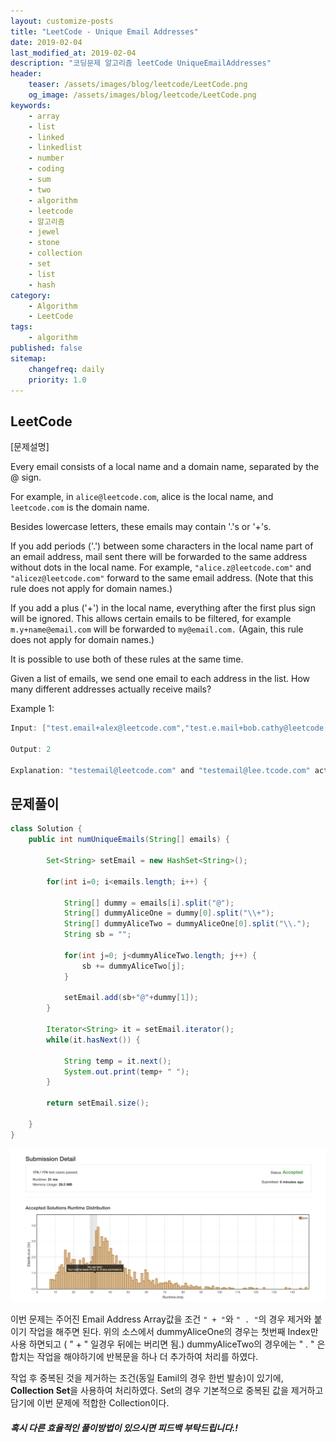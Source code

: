 ```yaml
---
layout: customize-posts
title: "LeetCode - Unique Email Addresses"
date: 2019-02-04
last_modified_at: 2019-02-04
description: "코딩문제 알고리즘 leetCode UniqueEmailAddresses"
header:
    teaser: /assets/images/blog/leetcode/LeetCode.png
    og_image: /assets/images/blog/leetcode/LeetCode.png
keywords:
    - array
    - list
    - linked
    - linkedlist
    - number
    - coding
    - sum
    - two
    - algorithm
    - leetcode
    - 알고리즘
    - jewel
    - stone
    - collection
    - set
    - list
    - hash
category:
    - Algorithm
    - LeetCode
tags:
    - algorithm
published: false
sitemap:
    changefreq: daily
    priority: 1.0
---
```


## LeetCode

[문제설명]

Every email consists of a local name and a domain name, separated by the @ sign.  

For example, in ``alice@leetcode.com``, alice is the local name, and ``leetcode.com`` is the domain name.  

Besides lowercase letters, these emails may contain '.'s or '+'s.  

If you add periods ('.') between some characters in the local name part of an email address, mail sent there will be forwarded to the same address without dots in the local name.  For example, ``"alice.z@leetcode.com"`` and ``"alicez@leetcode.com"`` forward to the same email address.  (Note that this rule does not apply for domain names.)  

If you add a plus ('+') in the local name, everything after the first plus sign will be ignored. This allows certain emails to be filtered, for example ``m.y+name@email.com`` will   be forwarded to ``my@email.com.``  (Again, this rule does not apply for domain names.)  

It is possible to use both of these rules at the same time.  

Given a list of emails, we send one email to each address in the list.  How many different addresses actually receive mails?  

Example 1:
```java
Input: ["test.email+alex@leetcode.com","test.e.mail+bob.cathy@leetcode.com","testemail+david@lee.tcode.com"]

Output: 2

Explanation: "testemail@leetcode.com" and "testemail@lee.tcode.com" actually receive mails
```


## 문제풀이

```java
class Solution {
    public int numUniqueEmails(String[] emails) {
                
        Set<String> setEmail = new HashSet<String>();
        
        for(int i=0; i<emails.length; i++) {
            
            String[] dummy = emails[i].split("@");
            String[] dummyAliceOne = dummy[0].split("\\+");
            String[] dummyAliceTwo = dummyAliceOne[0].split("\\.");
            String sb = "";
            
            for(int j=0; j<dummyAliceTwo.length; j++) {
                sb += dummyAliceTwo[j];
            }
            
            setEmail.add(sb+"@"+dummy[1]);
        }
        
        Iterator<String> it = setEmail.iterator();
		while(it.hasNext()) {
			
			String temp = it.next();
			System.out.print(temp+ " ");
		}
		
		return setEmail.size();
        
    }
}
```

![submit](/assets/images/blog/leetcode/Unique_Emali_Address.png)

이번 문제는 주어진 Email Address Array값을 조건 ``" + "``와 ``" . "``의 경우 제거와 붙이기 작업을 해주면 된다. 위의 소스에서 dummyAliceOne의 경우는 첫번째 Index만 사용 하면되고 ( " + " 일경우 뒤에는 버리면 됨.) dummyAliceTwo의 경우에는 " . " 은 합치는 작업을 해야하기에 반복문을 하나 더 추가하여 처리를 하였다.  

작업 후 중복된 것을 제거하는 조건(동일 Eamil의 경우 한번 발송)이 있기에, **Collection Set**을 사용하여 처리하였다. Set의 경우 기본적으로 중복된 값을 제거하고 담기에 이번 문제에 적합한 Collection이다.

##### 혹시 다른 효율적인 풀이방법이 있으시면 피드백 부탁드립니다.!

